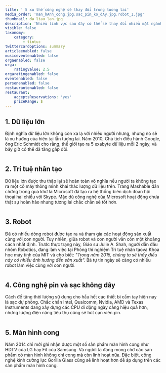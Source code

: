 ```yaml
---
title: ' 5 xu thế công nghệ sẽ thay đổi trong tương lai'
media_order: 'man_hAnh_cong.jpg,sac_pin_ko_dAy.jpg,robot_1.jpg'
thumbnail: da_liau_lan.jpg
description: 'Nhiều lĩnh vực sau đây có thể sẽ thay đổi nhiều mặt ngành khoa học công nghệ và đời sống của con người trong vài năm tới.'
visible: false
taxonomy:
    category:
        - tintuc
twittercardoptions: summary
articleenabled: false
musiceventenabled: false
orgaenabled: false
orga:
    ratingValue: 2.5
orgaratingenabled: false
eventenabled: false
personenabled: false
restaurantenabled: false
restaurant:
    acceptsReservations: 'yes'
    priceRange: $
---
```


<h2>1. Dữ liệu lớn</h2>
<p>Định nghĩa dữ liệu lớn kh&ocirc;ng c&ograve;n xa lạ với nhiều người nhưng, nhưng n&oacute; sẽ l&agrave; xu hướng của hiện tại lẫn tương lai. Năm 2010, Chủ tịch điều h&agrave;nh Google, &ocirc;ng Eric Schmidt cho rằng, thế giới tạo ra 5 exabyte dữ liệu mỗi 2 ng&agrave;y, v&agrave; b&acirc;y giờ c&oacute; thể đ&atilde; tăng gấp đ&ocirc;i.</p>
<p><img src="/newv1/tin-tuc/5-xu-the-cong-nghe-se-thay-doi-trong-tuong-lai/da_liau_lan.jpg" alt="" /></p>
<h2>2. Tr&iacute; tuệ nh&acirc;n tạo</h2>
<p>Dữ liệu lớn được thu thập lại sẽ ho&agrave;n to&agrave;n v&ocirc; nghĩa nếu người ta kh&ocirc;ng tạo ra một cỗ m&aacute;y th&ocirc;ng minh khai th&aacute;c lượng dữ liệu tr&ecirc;n. Trang Mashable dẫn chứng trong qu&aacute; khứ l&agrave; Microsoft đ&atilde; tạo ra hệ thống bi&ecirc;n dịch đoạn hội thoại hai chiều với Skype. Mặc d&ugrave; c&ocirc;ng nghệ của Microsoft hoạt động chưa thật sự ho&agrave;n hảo nhưng tương lai chắc chắn sẽ tốt hơn.</p>
<p><img src="/newv1/tin-tuc/5-xu-the-cong-nghe-se-thay-doi-trong-tuong-lai/trA_tua_nhAn_tao.jpg" alt="" /></p>
<h2>3. Robot</h2>
<p>Đ&atilde; c&oacute; nhiều d&ograve;ng robot được tạo ra v&agrave; tham gia c&aacute;c hoạt động sản xuất c&ugrave;ng với con người. Tuy nhi&ecirc;n, giữa robot v&agrave; con người vẫn c&ograve;n một khoảng c&aacute;ch nhất định. Trước thực trạng n&agrave;y, Gi&aacute;o sư Julie A. Shah, người dẫn đầu nh&oacute;m Robotics, đang l&agrave;m việc tại Ph&ograve;ng th&iacute; nghiệm Tr&iacute; tuệ nh&acirc;n tạov&agrave; Khoa học m&aacute;y t&iacute;nh của MIT v&agrave; cho biết:&nbsp;<em>"Trong năm 2015, ch&uacute;ng ta sẽ thấy điều n&agrave;y c&oacute; nhiều ảnh hưởng đến sản xuất".</em>&nbsp;B&agrave; tự tin ng&agrave;y sẽ c&agrave;ng c&oacute; nhiều robot l&agrave;m việc c&ugrave;ng với con người.</p>
<p><img src="/newv1/tin-tuc/5-xu-the-cong-nghe-se-thay-doi-trong-tuong-lai/robot_1.jpg" alt="" /></p>
<h2>4. C&ocirc;ng nghệ pin v&agrave; sạc kh&ocirc;ng d&acirc;y</h2>
<p>C&aacute;ch để tăng thời lượng sử dụng cho hầu hết c&aacute;c thiết bị cầm tay hiện nay l&agrave; sạc dự ph&ograve;ng. Chắc chắn Intel, Qualcomm, Nvidia, AMD v&agrave; Texas Instruments đang x&acirc;y dựng c&aacute;c CPU di động ng&agrave;y c&agrave;ng hiệu quả hơn, nhưng lượng điện năng ti&ecirc;u thụ cũng sẽ h&uacute;t cạn vi&ecirc;n pin.</p>
<p><img src="/newv1/tin-tuc/5-xu-the-cong-nghe-se-thay-doi-trong-tuong-lai/sac_pin_ko_dAy.jpg" alt="" /></p>
<h2>5. M&agrave;n h&igrave;nh cong</h2>
<p>Năm 2014 chỉ mới ghi nhận được một số sản phẩm m&agrave;n h&igrave;nh cong như HDTV của LG hay Fit của Samsung. V&agrave; người ta đang mong chờ c&aacute;c sản phẩm c&oacute; m&agrave;n h&igrave;nh kh&ocirc;ng chỉ cong m&agrave; c&ograve;n linh hoạt nữa. Đặc biệt, c&ocirc;ng nghệ k&iacute;nh cường lực Gorilla Glass cũng sẽ linh hoạt hơn để &aacute;p dụng tr&ecirc;n c&aacute;c sản phẩm m&agrave;n h&igrave;nh cong.</p>
<p><img src="/newv1/tin-tuc/5-xu-the-cong-nghe-se-thay-doi-trong-tuong-lai/man_hAnh_cong.jpg" alt="" /></p>